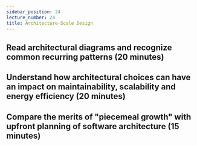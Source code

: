 ```yaml
---
sidebar_position: 24
lecture_number: 24
title: Architecture-Scale Design
---
```


## Read architectural diagrams and recognize common recurring patterns (20 minutes)

## Understand how architectural choices can have an impact on maintainability, scalability and energy efficiency (20 minutes)

## Compare the merits of "piecemeal growth" with upfront planning of software architecture (15 minutes)
